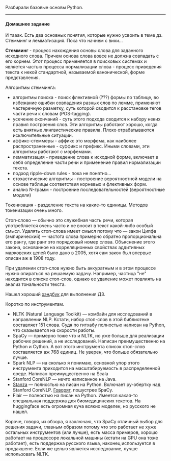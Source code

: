 Разбирали базовые основы Python.

---

#### Домашнее задание

И тааак. Есть два основных понятия, которые нужно усвоить в теме дз. Стемминг и лемматизация. Пока что начнем с вики...

**Стемминг** - процесс нахождения основы слова для заданного исходного слова. Причем основа слова вовсе не должна совпадать с его корнем. Этот процесс применяется в поисковых системах и является частью процесса нормализации слова - процесс приведения текста к некой стандартной, называемой канонической, форме представления.

Алгоритмы стемминга:
- алгоритмы поиска - поиск флективной (???) формы по таблице, во избежание ошибки совпадения разных слов по лемме, применяют частеречную разметку, суть которой сводится к расстановке тегов части речи к словам (POS-tagging).
- усечение окончаний - суть этого подхода сводится к набору неких правил построения слов. Эти алгоритмы работают хорошо, когда есть внятные лингвистические правила. Плохо отрабатываются исключительные ситуации.
- аффикс-стеммеры - аффикс это морфема, как наиболее распространенные - суффикс и префикс. Иными словами, эти алгоритмы работают с морфемами.
- лемматизация - приведение слова к исходной форме, включает в себя определение части речи и применение правил нормализации текста.
- подход ripple-down rules - пока не понятно...
- стохастические алгоритмы - построение вероятностной модели на основе таблицы соответствия корневых и флективных форм.
- анализ N-грамм - построение последовательностей (вероятностные модели)

Токенизация - разделение текста на какие-то единицы. Методов токенизации очень много.

Стоп-слово — обычно это служебная часть речи, которая употребляется очень часто и не вносит в текст какой-либо особый смысл.
Удалять стоп-слова имеет смысл потому что — закон Ципфа (эмпирический) — частота слова примерно обратно пропорциональна его рангу, где ранг это порядковый номер слова. Объяснение этого закона, основанное на корреляционных свойствах аддитивных марковских цепей было дано в 2005, хотя сам закон был впервые описан аж в 1908 году.

При удалении стоп-слов нужно быть аккуратным и в этом процессе нужно опираться на решаемую задачу. Например, частица "не" находится в списке стоп-слов, однако ее удаление может повлиять на анализ тональности текста.

Нашел хороший [хэндбук](https://education.yandex.ru/handbook/data-analysis/article/preobrazovanie-tekstovyh-dannyh-i-rabota-s-nimi-v-python) для выполнения ДЗ.

Коротко по инструментам.
 - NLTK (Natural Language Toolkit) — комбайн для исследований в направлении NLP. Кстати, набор стоп-слов в этой библиотеке составляет 151 слова. Судя по гитхабу полностью написан на Python, что сказывается на скорости работы.
 - SpaCy — примерно тоже что и NLTK, но уже больше для реализации рабочих решений, а не исследований. Написан преимущественно на Python и Cython. А вот этого инструмента список стоп-слов составляется аж 768 единиц. Не уверен, что больше обязательно лучше.
 - Spark NLP — на сколько я понимаю, основной упор этого инструмента приходится на масштабируемость в распределенной среде. Написан преимущественно на Scala
 - Stanford CoreNLP — нечто написанное на Java.
 - [Stanza](https://github.com/stanfordnlp/stanza) — полностью на писан на Python. Включает py-обертку над Stanford CoreNLP. [Говорят](https://habr.com/ru/articles/504680/#comment_21686190), пошустрее SpaCy.
 - Flair — полностью на писан на Python. Имеется какая-то специальная поддержка для биомедицинских текстов. На huggingface есть огромная куча всяких моделек, но русского не нашел.

Короче, говоря, из обзора, я заключаю, что SpaCy отличный выбор для решения задачи, главным образом потому что это работает не хуже остальных инструментов (или лучше), есть масса примеров, хорошо работает на процессоре локальной машины (кстати на GPU она тоже работает), есть поддержка русского языка, наконец используется в продакшене. Если же целью является исследование, лучше использовать NLTK.

